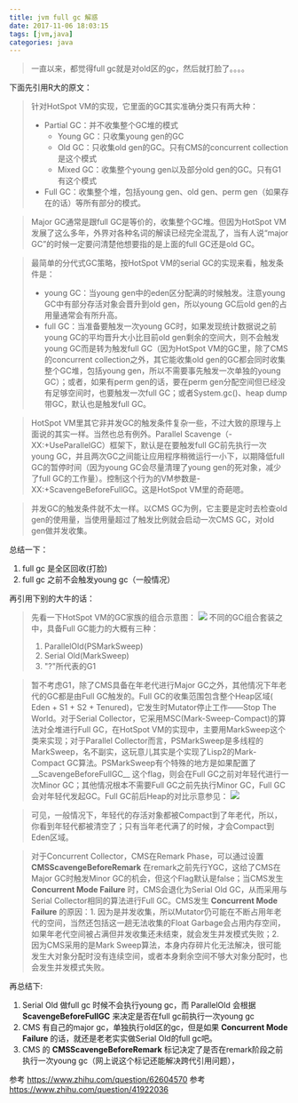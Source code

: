 ```yaml
---
title: jvm full gc 解惑
date: 2017-11-06 18:03:15
tags: [jvm,java]
categories: java
---
```

> 一直以来，都觉得full gc就是对old区的gc，然后就打脸了。。。。

下面先引用R大的原文：
>针对HotSpot VM的实现，它里面的GC其实准确分类只有两大种：
>* Partial GC：并不收集整个GC堆的模式
>    * Young GC：只收集young gen的GC
>    * Old GC：只收集old gen的GC。只有CMS的concurrent collection是这个模式
>    * Mixed GC：收集整个young gen以及部分old gen的GC。只有G1有这个模式
>* Full GC：收集整个堆，包括young gen、old gen、perm gen（如果存在的话）等所有部分的模式。

<!-- more -->
>Major GC通常是跟full GC是等价的，收集整个GC堆。但因为HotSpot VM发展了这么多年，外界对各种名词的解读已经完全混乱了，当有人说“major GC”的时候一定要问清楚他想要指的是上面的full GC还是old GC。

>最简单的分代式GC策略，按HotSpot VM的serial GC的实现来看，触发条件是：
>* young GC：当young gen中的eden区分配满的时候触发。注意young GC中有部分存活对象会晋升到old gen，所以young GC后old gen的占用量通常会有所升高。
>* full GC：当准备要触发一次young GC时，如果发现统计数据说之前young GC的平均晋升大小比目前old gen剩余的空间大，则不会触发young GC而是转为触发full GC（因为HotSpot VM的GC里，除了CMS的concurrent collection之外，其它能收集old gen的GC都会同时收集整个GC堆，包括young gen，所以不需要事先触发一次单独的young GC）；或者，如果有perm gen的话，要在perm gen分配空间但已经没有足够空间时，也要触发一次full GC；或者System.gc()、heap dump带GC，默认也是触发full GC。

>HotSpot VM里其它非并发GC的触发条件复杂一些，不过大致的原理与上面说的其实一样。当然也总有例外。Parallel Scavenge（-XX:+UseParallelGC）框架下，默认是在要触发full GC前先执行一次young GC，并且两次GC之间能让应用程序稍微运行一小下，以期降低full GC的暂停时间（因为young GC会尽量清理了young gen的死对象，减少了full GC的工作量）。控制这个行为的VM参数是-XX:+ScavengeBeforeFullGC。这是HotSpot VM里的奇葩嗯。

>并发GC的触发条件就不太一样。以CMS GC为例，它主要是定时去检查old gen的使用量，当使用量超过了触发比例就会启动一次CMS GC，对old gen做并发收集。

总结一下：
1. full gc 是全区回收(打脸)
2. full gc 之前不会触发young gc（一般情况）

再引用下别的大牛的话：
>先看一下HotSpot VM的GC家族的组合示意图：
>[![](https://pic4.zhimg.com/50/v2-52f461fc5f5b2a8d3c35efe488cd6d9f_hd.jpg)](https://pic4.zhimg.com/50/v2-52f461fc5f5b2a8d3c35efe488cd6d9f_hd.jpg)
>不同的GC组合套装之中，具备Full GC能力的大概有三种：
>1. ParallelOld(PSMarkSweep)
>2. Serial Old(MarkSweep)
>3. "?"所代表的G1

>暂不考虑G1，除了CMS具备在年老代进行Major GC之外，其他情况下年老代的GC都是由Full GC触发的。Full GC的收集范围包含整个Heap区域( Eden + S1 + S2 + Tenured)，它发生时Mutator停止工作——Stop The World。对于Serial Collector，它采用MSC(Mark-Sweep-Compact)的算法对全堆进行Full GC，在HotSpot VM的实现中，主要用MarkSweep这个类来实现；对于Parallel Collector而言，PSMarkSweep是多线程的MarkSweep，名不副实，这玩意儿其实是个实现了Lisp2的Mark-Compact GC算法。PSMarkSweep有个特殊的地方是如果配置了__ScavengeBeforeFullGC__ 这个flag，则会在Full GC之前对年轻代进行一次Minor GC；其他情况根本不需要Full GC之前先执行Minor GC，Full GC会对年轻代发起GC。Full GC前后Heap的对比示意参见：
>[![](https://pic3.zhimg.com/50/v2-4405aecc32023c52295d6b1ef629671a_hd.jpg)](https://pic3.zhimg.com/50/v2-4405aecc32023c52295d6b1ef629671a_hd.jpg)

>可见，一般情况下，年轻代的存活对象都被Compact到了年老代，所以，你看到年轻代都被清空了；只有当年老代满了的时候，才会Compact到Eden区域。

>对于Concurrent Collector，CMS在Remark Phase，可以通过设置 __CMSScavengeBeforeRemark__ 在remark之前先行YGC，这给了CMS在Major GC时触发Minor GC的机会，但这个Flag默认是false；当CMS发生 __Concurrent Mode Failure__ 时，CMS会退化为Serial Old GC，从而采用与Serial Collector相同的算法进行Full GC。CMS发生 __Concurrent Mode Failure__ 的原因：1. 因为是并发收集，所以Mutator仍可能在不断占用年老代的空间，当然还包括这一趟无法收集的Float Garbage会占用内存空间，如果年老代空间被占满但并发收集还未结束，就会发生并发模式失败；2. 因为CMS采用的是Mark Sweep算法，本身内存碎片化无法解决，很可能发生大对象分配时没有连续空间，或者本身剩余空间不够大对象分配时，也会发生并发模式失败。


再总结下:
1. Serial Old 做full gc 时候不会执行young gc，而 ParallelOld 会根据 __ScavengeBeforeFullGC__ 来决定是否在full gc前执行一次young gc
2. CMS 有自己的major gc，单独执行old区的gc，但是如果 __Concurrent Mode Failure__ 的话，就还是老老实实做Serial Old的full gc吧。
3. CMS 的 __CMSScavengeBeforeRemark__ 标记决定了是否在remark阶段之前执行一次young gc（网上说这个标记还能解决跨代引用问题），

参考 https://www.zhihu.com/question/62604570
参考 https://www.zhihu.com/question/41922036

